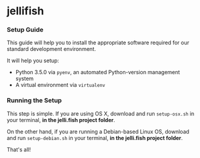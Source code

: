 # jellifish

### Setup Guide

This guide will help you to install the appropriate software required for our standard development environment.

It will help you setup:

- Python 3.5.0 via `pyenv`, an automated Python-version management system
- A virtual environment via `virtualenv`

### Running the Setup

This step is simple. If you are using OS X, download and run `setup-osx.sh` in your terminal, **in the jelli.fish project folder**.

On the other hand, if you are running a Debian-based Linux OS, download and run `setup-debian.sh` in your terminal, **in the jelli.fish project folder**.

That's all!
